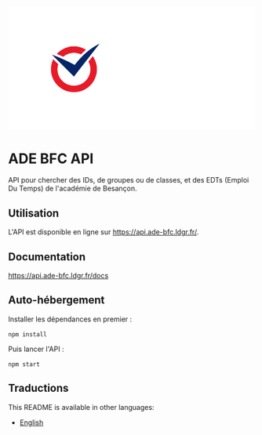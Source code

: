 ![ADE BFC](./public/ade_bfc_banner.png)

# ADE BFC API

API pour chercher des IDs, de groupes ou de classes, et des EDTs (Emploi Du Temps) de l'académie de Besançon.

## Utilisation
L'API est disponible en ligne sur https://api.ade-bfc.ldgr.fr/.

## Documentation
https://api.ade-bfc.ldgr.fr/docs

## Auto-hébergement
Installer les dépendances en premier :
```
npm install
```
Puis lancer l'API :
```
npm start
```

## Traductions
This README is available in other languages:
- [English](README.md)